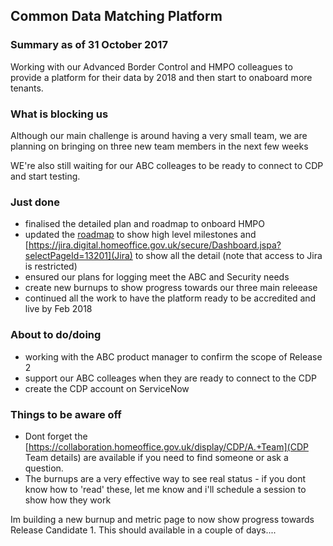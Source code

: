 ## Common Data Matching Platform

### Summary as of 31 October  2017
Working with our Advanced Border Control and HMPO colleagues to provide a platform for their data by 2018 and then start to onaboard more tenants.

### What is blocking us
Although our main challenge is around having a very small team, we are planning on bringing on three new team members in the next few weeks

WE're also still waiting for our ABC colleages to be ready to connect to CDP and start testing. 

### Just done
- finalised the detailed plan and roadmap to onboard HMPO
- updated the [roadmap](https://collaboration.homeoffice.gov.uk/display/CDP/A.+Roadmap) to show high level milestones and [https://jira.digital.homeoffice.gov.uk/secure/Dashboard.jspa?selectPageId=13201](Jira) to show all the detail (note that  access to Jira is restricted)
- ensured our plans for logging meet the ABC and Security needs
- create new burnups to show progress towards our three main releease
- continued all the work to have the platform ready to be accredited and live by Feb 2018

### About to do/doing
- working with the ABC product manager to confirm the scope of Release 2
- support our ABC colleages when they are ready to connect to the CDP
- create the CDP account on ServiceNow

### Things to be aware off
- Dont forget the [https://collaboration.homeoffice.gov.uk/display/CDP/A.+Team](CDP Team details) are available if you need to find someone or ask a question.
- The burnups are a very effective way to see real status - if you dont know how to 'read' these, let me know and i'll schedule a session to show how they work

Im building a new burnup and metric page to now show progress towards Release Candidate 1. This should available in a couple of days....
